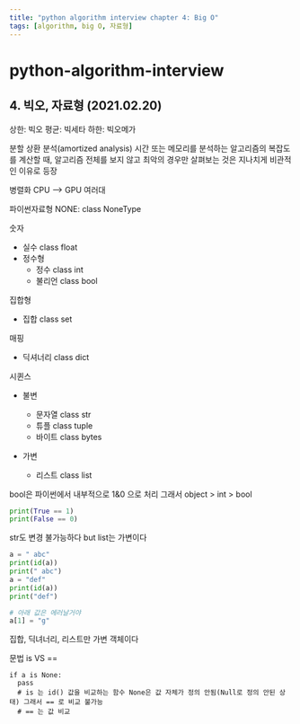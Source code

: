 ```yaml
---
title: "python algorithm interview chapter 4: Big O"
tags: [algorithm, big O, 자료형]
---
```



# python-algorithm-interview

## 4. 빅오, 자료형 (2021.02.20)

상한: 빅오
평균: 빅세타
하한: 빅오메가

분할 상환 분석(amortized analysis)
시간 또는 메모리를 분석하는 알고리즘의 복잡도를 계산할 때, 알고리즘 전체를 보지 않고 최악의 경우만 살펴보는 것은 지나치게 비관적인 이유로 등장

병렬화
CPU --> GPU 여러대

파이썬자료형
NONE: class NoneType

숫자 
- 실수 class float
- 정수형 
  + 정수 class int
  + 불리언 class bool

집합형 
- 집합 class set

매핑 
- 딕셔너리 class dict

시퀸스 
- 불변
  + 문자열 class str
  + 튜플 class tuple
  + 바이트 class bytes
  
- 가변
  + 리스트 class list

bool은 파이썬에서 내부적으로 1&0 으로 처리 그래서 object > int > bool
```python
print(True == 1)
print(False == 0)
```
str도 변경 불가능하다 but list는 가변이다
```python
a = " abc"
print(id(a))
print(" abc")
a = "def"
print(id(a))
print("def")

# 아래 값은 에러날거야
a[1] = "g"
```
집합, 딕녀너리, 리스트만 가변 객체이다

문법 is  VS ==

    if a is None:
      pass
      # is 는 id() 값을 비교하는 함수 None은 값 자체가 정의 안됨(Null로 정의 안된 상태) 그래서 == 로 비교 불가능
      # == 는 값 비교

